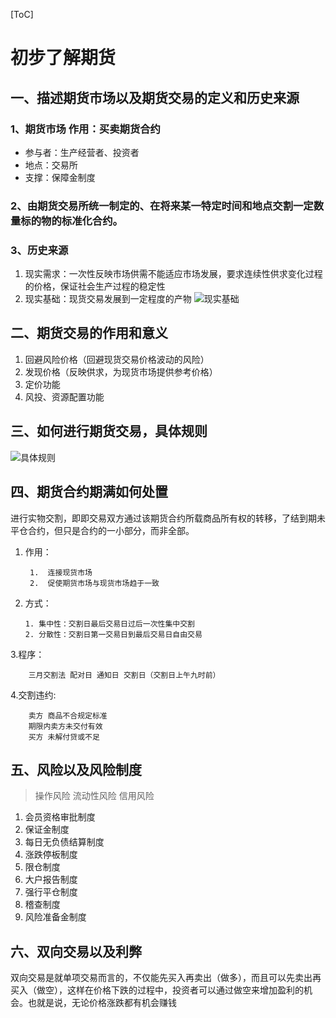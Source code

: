 [ToC]
# 初步了解期货 #

## 一、描述期货市场以及期货交易的定义和历史来源 ##
### 1、期货市场 作用：买卖期货合约  ###

- 参与者：生产经营者、投资者
- 地点：交易所
- 支撑：保障金制度

### 2、由期货交易所统一制定的、在将来某一特定时间和地点交割一定数量标的物的标准化合约。
### 3、历史来源

1. 现实需求：一次性反映市场供需不能适应市场发展，要求连续性供求变化过程的价格，保证社会生产过程的稳定性
2. 现实基础：现货交易发展到一定程度的产物
![现实基础](http://i.imgur.com/5amwTP2.jpg)
## 二、期货交易的作用和意义
1. 回避风险价格（回避现货交易价格波动的风险）
2. 发现价格（反映供求，为现货市场提供参考价格）
3. 定价功能
4. 风投、资源配置功能

## 三、如何进行期货交易，具体规则
![具体规则](http://i.imgur.com/2BODswg.jpg)
## 四、期货合约期满如何处置
进行实物交割，即即交易双方通过该期货合约所载商品所有权的转移，了结到期未平仓合约，但只是合约的一小部分，而非全部。

1. 作用：
	
		1.  连接现货市场
		2.  促使期货市场与现货市场趋于一致

2.  方式：

		1. 集中性：交割日最后交易日过后一次性集中交割
		2. 分散性：交割日第一交易日到最后交易日自由交易

3.程序：

		三月交割法 配对日 通知日 交割日（交割日上午九时前）

4.交割违约:

		卖方 商品不合规定标准
		期限内卖方未交付有效
		买方 未解付贷或不足

## 五、风险以及风险制度 
>操作风险 流动性风险 信用风险

1. 会员资格审批制度
2. 保证金制度
3. 每日无负债结算制度
4. 涨跌停板制度
5. 限仓制度
6. 大户报告制度
7. 强行平仓制度
8. 稽查制度
9. 风险准备金制度

## 六、双向交易以及利弊
双向交易是就单项交易而言的，不仅能先买入再卖出（做多），而且可以先卖出再买入（做空），这样在价格下跌的过程中，投资者可以通过做空来增加盈利的机会。也就是说，无论价格涨跌都有机会赚钱
